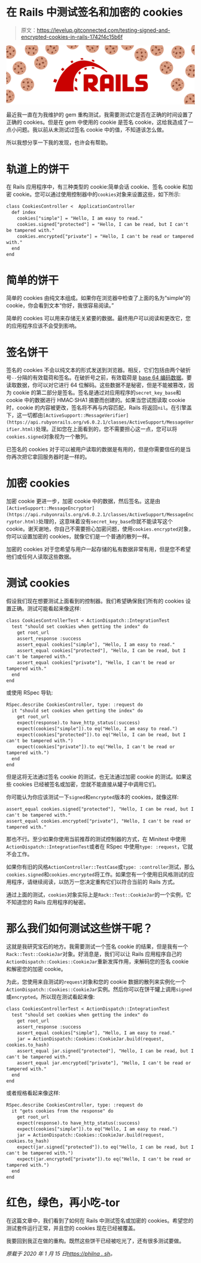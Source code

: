 # 在 Rails 中测试签名和加密的 cookies

> 原文：<https://levelup.gitconnected.com/testing-signed-and-encrypted-cookies-in-rails-1742f4c15b6f>

![](img/dccdc5a0c3de73105a53d982b64de62c.png)

最近我一直在为我维护的 gem 重构测试，我需要测试它是否在正确的时间设置了正确的 cookies。但是在 gem 中使用的 cookie 是签名 cookie，这给我造成了一点小问题。我以前从未测试过签名 cookie 中的值，不知道该怎么做。

所以我想分享一下我的发现，也许会有帮助。

# 轨道上的饼干

在 Rails 应用程序中，有三种类型的 cookie:简单会话 cookie、签名 cookie 和加密 cookie。您可以通过使用控制器中的`cookies`对象来设置这些，如下所示:

```
class CookiesController <  ApplicationController
  def index
    cookies["simple"] = "Hello, I am easy to read."
    cookies.signed["protected"] = "Hello, I can be read, but I can't be tampered with."
    cookies.encrypted["private"] = "Hello, I can't be read or tampered with."
  end
end
```

# 简单的饼干

简单的 cookies 由纯文本组成。如果你在浏览器中检查了上面的名为“simple”的 cookie，你会看到文本“你好，我很容易阅读。”

简单的 cookies 可以用来存储无关紧要的数据。最终用户可以阅读和更改它，您的应用程序应该不会受到影响。

# 签名饼干

签名的 cookies 不会以纯文本的形式发送到浏览器。相反，它们包括由两个破折号`--`分隔的有效载荷和签名。在破折号之前，有效载荷是 [base 64 编码数据](https://en.wikipedia.org/wiki/Base64)。要读取数据，你可以对它进行 64 位解码。这些数据不是秘密，但是不能被篡改，因为 cookie 的第二部分是签名。签名是通过对应用程序的`secret_key_base`和 cookie 中的数据进行 HMAC·SHA1 摘要而创建的。如果当您试图读取 cookie 时，cookie 的内容被更改，签名将不再与内容匹配，Rails 将返回`nil`。在引擎盖下，这一切都由`[ActiveSupport::MessageVerifier](https://api.rubyonrails.org/v6.0.2.1/classes/ActiveSupport/MessageVerifier.html)`处理。正如您在上面看到的，您不需要担心这一点，您可以将`cookies.signed`对象视为一个散列。

已签名的 cookies 对于可以被用户读取的数据是有用的，但是你需要信任的是当你再次把它拿回服务器时是一样的。

# 加密 cookies

加密 cookie 更进一步，加密 cookie 中的数据，然后签名。这是由`[ActiveSupport::MessageEncryptor](https://api.rubyonrails.org/v6.0.2.1/classes/ActiveSupport/MessageEncryptor.html)`处理的，这意味着没有`secret_key_base`你就不能读写这个 cookie。谢天谢地，你自己不需要担心加密问题，使用`cookies.encrypted`对象，你可以设置加密的 cookies，就像它们是一个普通的散列一样。

加密的 cookies 对于您希望与用户一起存储的私有数据非常有用，但是您不希望他们或任何人读取这些数据。

# 测试 cookies

假设我们现在想要测试上面看到的控制器。我们希望确保我们所有的 cookies 设置正确。测试可能看起来像这样:

```
class CookiesControllerTest < ActionDispatch::IntegrationTest
  test "should set cookies when getting the index" do
    get root_url
    assert_response :success
    assert_equal cookies["simple"], "Hello, I am easy to read."
    assert_equal cookies["protected"], "Hello, I can be read, but I can't be tampered with."
    assert_equal cookies["private"], "Hello, I can't be read or tampered with."
  end
end
```

或使用 RSpec 导轨:

```
RSpec.describe CookiesController, type: :request do
  it "should set cookies when getting the index" do
    get root_url
    expect(response).to have_http_status(:success)
    expect(cookies["simple"]).to eq("Hello, I am easy to read.")
    expect(cookies["protected"]).to eq("Hello, I can be read, but I can't be tampered with.")
    expect(cookies["private"]).to eq("Hello, I can't be read or tampered with.")
  end
end
```

但是这将无法通过签名 cookie 的测试，也无法通过加密 cookie 的测试。如果这些 cookies 已经被签名或加密，您就不能直接从罐子中调用它们。

你可能认为你应该测试一下`signed`和`encrypted`版本的 cookies，就像这样:

```
assert_equal cookies.signed["protected"], "Hello, I can be read, but I can't be tampered with."
assert_equal cookies.encrypted["private"], "Hello, I can't be read or tampered with."
```

那也不行。至少如果你使用当前推荐的测试控制器的方式，在 Minitest 中使用`ActionDispatch::IntegrationTest`或者在 RSpec 中使用`type: :request`，它就不会工作。

如果你有旧的风格`ActionController::TestCase`或`type: :controller`测试，那么`cookies.signed`和`cookies.encrypted`将工作。如果您有一个使用旧风格测试的应用程序，请继续阅读，以防万一您决定重构它们以符合当前的 Rails 方式。

通过上面的测试，`cookies`对象实际上是`Rack::Test::CookieJar`的一个实例，它不知道您的 Rails 应用程序的秘密。

# 那么我们如何测试这些饼干呢？

这就是我研究宝石的地方。我需要测试一个签名 cookie 的结果，但是我有一个`Rack::Test::CookieJar`对象。好消息是，我们可以让 Rails 应用程序自己的`ActionDispatch::Cookies::CookieJar`重新发挥作用，来解码您的签名 cookie 和解密您的加密 cookie。

为此，您使用来自测试的`request`对象和您的 cookie 数据的散列来实例化一个`ActionDispatch::Cookies::CookieJar`实例。然后你可以在饼干罐上调用`signed`或`encrypted`。所以现在测试看起来像:

```
class CookiesControllerTest < ActionDispatch::IntegrationTest
  test "should set cookies when getting the index" do
    get root_url
    assert_response :success
    assert_equal cookies["simple"], "Hello, I am easy to read."
    jar = ActionDispatch::Cookies::CookieJar.build(request, cookies.to_hash)
    assert_equal jar.signed["protected"], "Hello, I can be read, but I can't be tampered with."
    assert_equal jar.encrypted["private"], "Hello, I can't be read or tampered with."
  end
end
```

或者规格看起来像这样:

```
RSpec.describe CookiesController, type: :request do
  it "gets cookies from the response" do
    get root_url
    expect(response).to have_http_status(:success)
    expect(cookies["simple"]).to eq("Hello, I am easy to read.")
    jar = ActionDispatch::Cookies::CookieJar.build(request, cookies.to_hash)
    expect(jar.signed["protected"]).to eq("Hello, I can be read, but I can't be tampered with.")
    expect(jar.encrypted["private"]).to eq("Hello, I can't be read or tampered with.")
  end
end
```

# 红色，绿色，再小吃-tor

在这篇文章中，我们看到了如何在 Rails 中测试签名或加密的 cookies。希望您的测试套件运行正常，并且您的 cookies 现在已经被覆盖。

我要回到我正在做的重构。既然这些饼干已经被吃光了，还有很多测试要做。

*原载于 2020 年 1 月 15 日*[*https://philna . sh*](https://philna.sh/blog/2020/01/15/test-signed-cookies-in-rails/)*。*